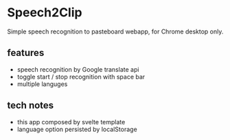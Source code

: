 # Speech2Clip

Simple speech recognition to pasteboard webapp, for Chrome desktop only.

## features
- speech recognition by Google translate api
- toggle start / stop recognition with space bar
- multiple languges

## tech notes
- this app composed by svelte template
- language option persisted by localStorage
